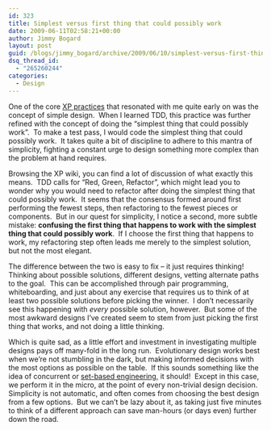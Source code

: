 ```yaml
---
id: 323
title: Simplest versus first thing that could possibly work
date: 2009-06-11T02:58:21+00:00
author: Jimmy Bogard
layout: post
guid: /blogs/jimmy_bogard/archive/2009/06/10/simplest-versus-first-thing-that-could-possibly-work.aspx
dsq_thread_id:
  - "265260244"
categories:
  - Design
---
```

One of the core [XP practices](http://www.xprogramming.com/xpmag/whatisxp.htm) that resonated with me quite early on was the concept of simple design.&#160; When I learned TDD, this practice was further refined with the concept of doing the “simplest thing that could possibly work”.&#160; To make a test pass, I would code the simplest thing that could possibly work.&#160; It takes quite a bit of discipline to adhere to this mantra of simplicity, fighting a constant urge to design something more complex than the problem at hand requires.

Browsing the XP wiki, you can find a lot of discussion of what exactly this means.&#160; TDD calls for “Red, Green, Refactor”, which might lead you to wonder why you would need to refactor after doing the simplest thing that could possibly work.&#160; It seems that the consensus formed around first performing the fewest steps, then refactoring to the fewest pieces or components.&#160; But in our quest for simplicity, I notice a second, more subtle mistake: **confusing the first thing that happens to work with the simplest thing that could possibly work**.&#160; If I choose the first thing that happens to work, my refactoring step often leads me merely to the simplest solution, but not the most elegant.

The difference between the two is easy to fix – it just requires thinking!&#160; Thinking about possible solutions, different designs, vetting alternate paths to the goal.&#160; This can be accomplished through pair programming, whiteboarding, and just about any exercise that requires us to think of at least two possible solutions before picking the winner.&#160; I don’t necessarily see this happening with _every_ possible solution, however.&#160; But some of the most awkward designs I’ve created seem to stem from just picking the first thing that works, and not doing a little thinking.

Which is quite sad, as a little effort and investment in investigating multiple designs pays off many-fold in the long run.&#160; Evolutionary design works best when we’re not stumbling in the dark, but making informed decisions with the most options as possible on the table.&#160; If this sounds something like the idea of concurrent or [set-based engineering](http://xp123.com/xplor/xp0611/index.shtml), it should!&#160; Except in this case, we perform it in the micro, at the point of every non-trivial design decision.&#160; Simplicity is not automatic, and often comes from choosing the best design from a few options.&#160; But we can’t be lazy about it, as taking just five minutes to think of a different approach can save man-hours (or days even) further down the road.